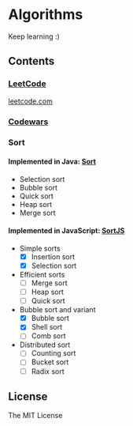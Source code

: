 # Algorithms

Keep learning :)

## Contents

### [LeetCode](LeetCode/)

[leetcode.com](http://leetcode.com)

### [Codewars](Codewars/)

### Sort

#### Implemented in Java: [Sort](Sort)

- Selection sort
- Bubble sort
- Quick sort
- Heap sort
- Merge sort

#### Implemented in JavaScript: [SortJS](SortJS)

- Simple sorts
    - [x] Insertion sort
    - [x] Selection sort
- Efficient sorts
    - [ ] Merge sort
    - [ ] Heap sort
    - [ ] Quick sort
- Bubble sort and variant
    - [x] Bubble sort
    - [X] Shell sort
    - [ ] Comb sort
- Distributed sort
    - [ ] Counting sort
    - [ ] Bucket sort
    - [ ] Radix sort

## License

The MIT License
